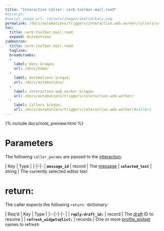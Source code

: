 ```yaml
---
title: "Interaction Caller: cerb.toolbar.mail.read"
#excerpt: 
#social_image_url: /assets/images/search/kata.png
permalink: /docs/automations/triggers/interaction.web.worker/callers/cerb.toolbar.mail.read/
toc:
  title: cerb.toolbar.mail.read
  expand: Automations
jumbotron:
  title: cerb.toolbar.mail.read
  tagline: 
  breadcrumbs:
  -
    label: Docs &raquo;
    url: /docs/home/
  -
    label: Automations &raquo;
    url: /docs/automations/
  -
    label: interaction.web.worker &raquo;
    url: /docs/automations/triggers/interaction.web.worker/
  -
    label: Callers &raquo;
    url: /docs/automations/triggers/interaction.web.worker/#callers
---
```


{% include docs/note_preview.html %}

# Parameters

The following `caller_params` are passed to the [interaction](/docs/automations/triggers/interaction.web.worker/):

| Key | Type | 
|-|-|-
| **`message_id`** | record | The [message](/docs/records/types/message/)
| **`selected_text`** | string | The currently selected editor text

# return:

The caller expects the following `return:` dictionary:

| Req'd | Key | Type | 
|:-:|-|-|-
| | **`reply:draft_id:`** | record | The [draft](/docs/records/types/draft/) ID to resume
| | **`refresh_widgets@list:`** | records | One or more [profile_widget](/docs/records/types/profile_widget/) names to refresh
